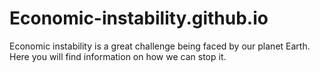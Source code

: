 # Economic-instability.github.io
Economic instability is a great challenge being faced by our planet Earth. Here you will find information on how we can stop it.
<!DOCTYPE html>
<html>
<link rel="stylesheet" type="text/css" href="ab.css">
<head>
	  <link href="https://fonts.googleapis.com/icon?family=Material+Icons" rel="stylesheet"><style>
	

<body>

<div class="content">
  <!-- Page content -->
</div>

</body>

	</style>

	<title>Sustainable solutions for economic stablility through technology.</title>
</head>
<body>
	<div class="economy">


<h1><b><i><marquee>SUSTAINABLE SOLUTION FOR ECONOMIC INSTABILITY THROUGH TECHNOLOGY.</i></b></h1></marquee>
</div>
<style>table {
  font-family: arial, sans-serif;
  border-collapse: collapse;
  width: 100%;
}

td, th {
  border: 1px solid #dddddd;
  text-align: left;
  padding: 8px;
}

tr:nth-child(even) {
  background-color: #dddddd;
}
tr:hover {background-color: coral;}
th {
  background-color: #04AA6D;
  color: white;
}
</style
<img src="EcoStability.png"width="20%">
<body bgcolor="lightgreen"></body>
<p style="color: ivory">Economic stability means that people have the resources essential to a healthy life. Factors affecting economic stability include affordable housing; employment that provides a living wage; things that support employment, like worker protections, paid sick leave, and child care; and access to reliable transportation.

</p>
<p style="color: ivory">It occurs when inflation and unemployment rates are low, consumer spending is high, average incomes increase, and businesses are thriving.</p>
<table style="color: ivory">
  <tr>
    <th>Positive effects of economic stability</th>
    <th>Negative effects of economic stability</th>
    
  </tr>
  <tr>
    <td>Improves job opportunities.</td>
    <td>Effects the business cycle.</td>
  
  </tr>
  <tr>
<td>Enhances people's living standards.</td>
    <td>Societal collapse.</td></tr>
    <tr>
  
<td>Contributes to economic growth and development
 and makes the economy healthy.</td> </td>
<td>Economic recession</td></tr>
    
</table>


<h2 style="color: rgb(208, 255, 0)"><u><b>Cloud seeding.</h2></u></b>
<img src="file:///C:/Users/ADMIN/Desktop/New%20folder/webs/m.png"width="50%">

<p style="color: ivory"><b>Here in Kenya we have had many cases of power outages because the hot weather is affecting hydropower plants in the country.Severe conditions like drought are really affecting our economy so we need to find an excellent solution.That solution is cloud seeding.</p></b>
<p style="color: ivory"><b>Cloud seeding</b> is a weather modification technique that improves a cloud's ability to produce rain or snow by introducing tiny ice nuclei into certain types of subfreezing clouds. These nuclei provide a base for snowflakes to form.</p>
<iframe width="1500" height="500" src="https://www.youtube.com/embed/jzQ_jWvCwxE" title="How This Country Creates Rain #401" frameborder="0" allow="accelerometer; autoplay; clipboard-write; encrypted-media; gyroscope; picture-in-picture; web-share" allowfullscreen></iframe>
<p style="color: ivory">Check out the link below for more information on cloud seeding.</p>
<nav style="color: ivory">
	<a href="https://www.dri.edu/cloud-seeding-program/what-is-cloud-seeding/#:~:text=Cloud%20seeding%20is%20a%20weather,base%20for%20snowflakes%20to%20form.">Desert research institute</a>
</nav>
<h2 style="color: rgb(208, 255, 0)"><u>Negative effects of cloud seeding</u></h2>
<p style="color: ivory"> The environment becomes tainted, and we are abruptly confronted with the threat of iodism – a rather unpleasant combination of<b> skin rashes and digestive issues.</b></p>
<h2 style="color: rgb(208, 255, 0)"><u>How to avoid the negative effects of artificial rain.</h2>
</u>
<ol>
	<li style="color: ivory">We can spread awareness on the negative effects on social media.</li>
	<li style="color: ivory">For the beautiful wildlife of the country we can make AI powered envlosures which are programmed to close the roof when given the command.This command will be given when the process of cloud seeding begins. </li>
</ol>
<h2 style="color: rgb(208, 255, 0)"><u>The benefits of cloud seeding are:</h2></u>
<ul>
	<li style="color: ivory">Enhancing winter snowfall and increasing mountain snowpack</li>
	<li style="color: ivory">Artificial rain is used to enhance water resources, benefit agriculture, prevent wildfires, and address water scarcity and drought conditions.</li>
</ul>


<div>
<footer><mark><p style="color: ivory">&copy Cloud seeding.Powered by Acacia Crest Academy.</p></footer></mark>
</div>

</div>
</body>
</html>
